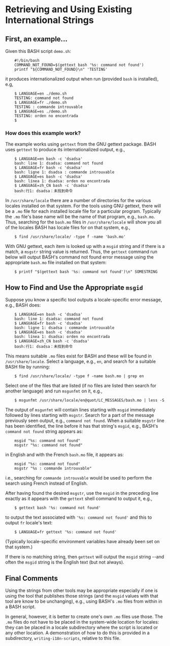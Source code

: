 # Retrieving and Using Existing International Strings

## First, an example...

Given this BASH script `demo.sh`:

        #!/bin/bash
        COMMAND_NOT_FOUND=$(gettext bash '%s: command not found')
        printf "${COMMAND_NOT_FOUND}\n" 'TESTING'

it produces internationalized output when run (provided `bash` is installed), e.g,

        $ LANGUAGE=en ./demo.sh
        TESTING: command not found
        $ LANGUAGE=fr ./demo.sh
        TESTING : commande introuvable
        $ LANGUAGE=es ./demo.sh
        TESTING: orden no encontrada
        $

### How does this example work?

The example works using `gettext` from the GNU gettext package. BASH uses `gettext` to produce its internationalized output, e.g.,

        $ LANGUAGE=en bash -c 'dsadsa'
        bash: line 1: dsadsa: command not found
        $ LANGUAGE=fr bash -c 'dsadsa'
        bash: ligne 1: dsadsa : commande introuvable
        $ LANGUAGE=es bash -c 'dsadsa'
        bash: línea 1: dsadsa: orden no encontrada
        $ LANGUAGE=zh_CN bash -c 'dsadsa'
        bash:行1: dsadsa：未找到命令

In `/usr/share/locale` there are a number of directories for the various locales installed on that system. For the tools using GNU gettext, there will be a `.mo` file for each installed locale file for a particular program. Typically the `.mo` file's base name will be the name of that program, e.g., `bash.mo`. Thus, searching for the `bash.mo` files in `/usr/share/locale` will show you all of the locales BASH has locale files for on that system, e.g.,

        $ find /usr/share/locale/ -type f -name 'bash.mo'

With GNU gettext, each item is looked up with a `msgid` string and if there is a match, a `msgstr` string value is returned. Thus, the `gettext` command run below will output BASH's command not found error message using the appropriate `bash.mo` file installed on that system:

        $ printf "$(gettext bash '%s: command not found')\n" SOMESTRING

## How to Find and Use the Appropriate `msgid`

Suppose you know a specific tool outputs a locale-specific error message, e.g., BASH does:

        $ LANGUAGE=en bash -c 'dsadsa'
        bash: line 1: dsadsa: command not found
        $ LANGUAGE=fr bash -c 'dsadsa'
        bash: ligne 1: dsadsa : commande introuvable
        $ LANGUAGE=es bash -c 'dsadsa'
        bash: línea 1: dsadsa: orden no encontrada
        $ LANGUAGE=zh_CN bash -c 'dsadsa'
        bash:行1: dsadsa：未找到命令

This means suitable `.mo` files exist for BASH and these will be found in `/usr/share/locale`. Select a language, e.g., `en`, and search for a suitable BASH file by running:

        $ find /usr/share/locale/ -type f -name bash.mo | grep en

Select one of the files that are listed (if no files are listed then search for another language) and run `msgunfmt` on it, e.g.,

        $ msgunfmt /usr/share/locale/en@quot/LC_MESSAGES/bash.mo | less -S

The output of `msgunfmt` will contain lines starting with `msgid` immediately followed by lines starting with `msgstr`. Search for a part of the message previously seen output, e.g., `command not found`. When a suitable `msgstr` line has been identified, the line before it has that string's `msgid`, e.g., BASH's `command not found` string appears as:

        msgid "%s: command not found"
        msgstr "%s: command not found"

in English and with the French `bash.mo` file, it appears as:

        msgid "%s: command not found"
        msgstr "%s : commande introuvable"

i.e., searching for `commande introuvable` would be used to perform the search using French instead of English. 

After having found the desired `msgstr`, use the `msgid` in the preceding line exactly as it appears with the `gettext` shell command to output it, e.g.,

        $ gettext bash '%s: command not found'

to output the text associated with `'%s: command not found'` and this to output `fr` locale's text:

        $ LANGUAGE=fr gettext '%s: command not found'

(Typically locale-specific environment variables have already been set on that system.)

If there is no matching string, then `gettext` will output the `msgid` string --and often the `msgid` string is the English text (but not always).

## Final Comments

Using the strings from other tools may be appropriate especially if one is using the tool that publishes those strings (and the `msgid` values with that tool are know to be unchanging), e.g., using BASH's `.mo` files from within in a BASH script.

In general, however, it is better to create one's own `.mo` files use those. The `.mo` files do not have to be placed in the system-wide location for locales: they can be placed in a locale subdirectory where the script is located or any other location. A demonstration of how to do this is provided in a subdirectory, `writing-i18n-scripts`, relative to this file.

